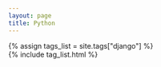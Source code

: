 ```yaml
---
layout: page
title: Python
---
```


{% assign tags_list = site.tags["django"] %}  
{% include tag_list.html %}

